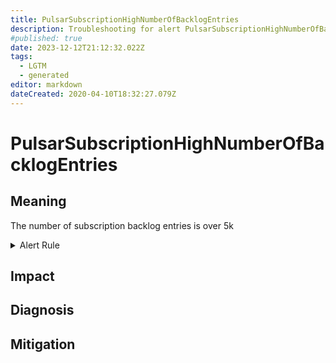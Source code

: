 ```yaml
---
title: PulsarSubscriptionHighNumberOfBacklogEntries
description: Troubleshooting for alert PulsarSubscriptionHighNumberOfBacklogEntries
#published: true
date: 2023-12-12T21:12:32.022Z
tags: 
  - LGTM
  - generated
editor: markdown
dateCreated: 2020-04-10T18:32:27.079Z
---
```


# PulsarSubscriptionHighNumberOfBacklogEntries

## Meaning
[//]: # "Short paragraph that explains what the alert means"
The number of subscription backlog entries is over 5k

<details>
  <summary>Alert Rule</summary>

{{% rule "pulsar/pulsar-internal.yml" "PulsarSubscriptionHighNumberOfBacklogEntries" %}}

<!-- Rule when generated

```yaml
alert: PulsarSubscriptionHighNumberOfBacklogEntries
expr: sum(pulsar_subscription_back_log) by (subscription) > 5000
for: 1h
labels:
    severity: warning
annotations:
    summary: Pulsar subscription high number of backlog entries (instance {{ $labels.instance }})
    description: |-
        The number of subscription backlog entries is over 5k
          VALUE = {{ $value }}
          LABELS = {{ $labels }}
    runbook: https://github.com/srerun/prometheus-alerts/blob/main/content/runbooks/pulsar-internal/PulsarSubscriptionHighNumberOfBacklogEntries.md

```

-->

</details>


## Impact
[//]: # "What could / will happen if the alert is not addressed"



## Diagnosis
[//]: # "Steps to take to identify the cause of the problem"



## Mitigation
[//]: # "The steps necessary to resolve the alert"
